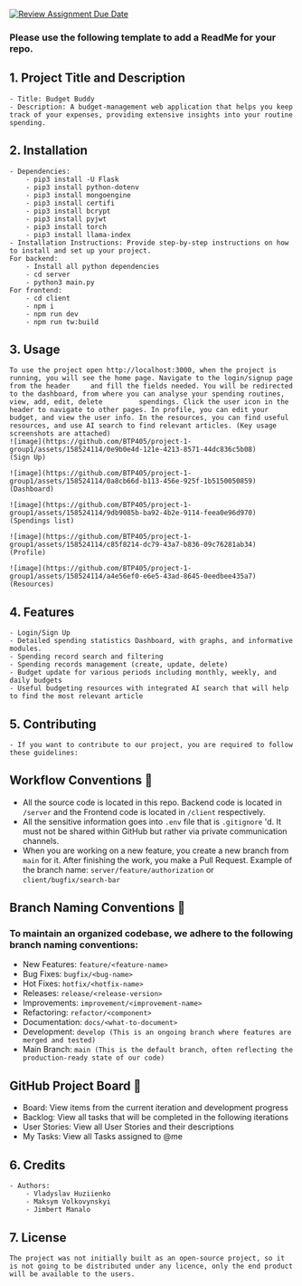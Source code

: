 [![Review Assignment Due Date](https://classroom.github.com/assets/deadline-readme-button-24ddc0f5d75046c5622901739e7c5dd533143b0c8e959d652212380cedb1ea36.svg)](https://classroom.github.com/a/545oUMxH)

### Please use the following template to add a ReadMe for your repo.

## 1. Project Title and Description
    - Title: Budget Buddy
    - Description: A budget-management web application that helps you keep track of your expenses, providing extensive insights into your routine spending.
## 2. Installation
    - Dependencies: 
        - pip3 install -U Flask
        - pip3 install python-dotenv
        - pip3 install mongoengine
        - pip3 install certifi
        - pip3 install bcrypt
        - pip3 install pyjwt
        - pip3 install torch
        - pip3 install llama-index
    - Installation Instructions: Provide step-by-step instructions on how to install and set up your project.
    For backend:
        - Install all python dependencies
        - cd server
        - python3 main.py
    For frontend:
        - cd client
        - npm i
        - npm run dev
        - npm run tw:build
## 3. Usage
    To use the project open http://localhost:3000, when the project is running, you will see the home page. Navigate to the login/signup page from the header     and fill the fields needed. You will be redirected to the dashboard, from where you can analyse your spending routines, view, add, edit, delete         spendings. Click the user icon in the header to navigate to other pages. In profile, you can edit your budget, and view the user info. In the resources, you can find useful resources, and use AI search to find relevant articles. (Key usage screenshots are attached)
    ![image](https://github.com/BTP405/project-1-group1/assets/158524114/0e9b0e4d-121e-4213-8571-44dc836c5b08)
    (Sign Up)

    ![image](https://github.com/BTP405/project-1-group1/assets/158524114/0a8cb66d-b113-456e-925f-1b5150050859)
    (Dashboard)

    ![image](https://github.com/BTP405/project-1-group1/assets/158524114/9db9085b-ba92-4b2e-9114-feea0e96d970)
    (Spendings list)

    ![image](https://github.com/BTP405/project-1-group1/assets/158524114/c85f8214-dc79-43a7-b836-09c76281ab34)
    (Profile)

    ![image](https://github.com/BTP405/project-1-group1/assets/158524114/a4e56ef0-e6e5-43ad-8645-0eedbee435a7)
    (Resources)
## 4. Features
    - Login/Sign Up
    - Detailed spending statistics Dashboard, with graphs, and informative modules.
    - Spending record search and filtering
    - Spending records management (create, update, delete)
    - Budget update for various periods including monthly, weekly, and daily budgets
    - Useful budgeting resources with integrated AI search that will help to find the most relevant article

## 5. Contributing
    - If you want to contribute to our project, you are required to follow these guidelines:

## Workflow Conventions 📜

- All the source code is located in this repo. Backend code is located in `/server` and the Frontend code is located in `/client` respectively.
- All the sensitive information goes into `.env` file that is `.gitignore` 'd. It must not be shared within GitHub but rather via private communication channels.
- When you are working on a new feature, you create a new branch from `main` for it. After finishing the work, you make a Pull Request. Example of the branch name: `server/feature/authorization` or `client/bugfix/search-bar`

## Branch Naming Conventions 🌿
### To maintain an organized codebase, we adhere to the following branch naming conventions:


- New Features: `feature/<feature-name>`
- Bug Fixes: `bugfix/<bug-name>`
- Hot Fixes: `hotfix/<hotfix-name>`
- Releases: `release/<release-version>`
- Improvements: `improvement/<improvement-name>`
- Refactoring: `refactor/<component>`
- Documentation: `docs/<what-to-document>`
- Development: `develop (This is an ongoing branch where features are merged and tested)`
- Main Branch: `main (This is the default branch, often reflecting the production-ready state of our code)`

## GitHub Project Board 📌

- Board: View items from the current iteration and development progress
- Backlog: View all tasks that will be completed in the following iterations
- User Stories: View all User Stories and their descriptions
- My Tasks: View all Tasks assigned to @me

## 6. Credits
    - Authors: 
        - Vladyslav Huziienko
        - Maksym Volkovynskyi
        - Jimbert Manalo

## 7. License
    The project was not initially built as an open-source project, so it is not going to be distributed under any licence, only the end product will be available to the users.


